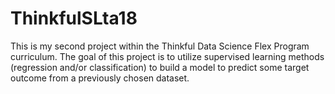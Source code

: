 # ThinkfulSLta18

This is my second project within the Thinkful Data Science Flex Program curriculum. The goal of
this project is to utilize supervised learning methods (regression and/or classification) to build
a model to predict some target outcome from a previously chosen dataset.


